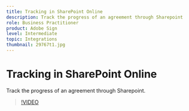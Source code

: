 ```yaml
---
title: Tracking in SharePoint Online
description: Track the progress of an agreement through Sharepoint
role: Business Practitioner
product: Adobe Sign
level: Intermediate
topic: Integrations
thumbnail: 29767t1.jpg
---
```


# Tracking in SharePoint Online

Track the progress of an agreement through Sharepoint.

>[!VIDEO](https://video.tv.adobe.com/v/29767t1?hidetitle=true)